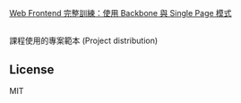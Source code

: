 [Web Frontend 完整訓練：使用 Backbone 與 Single Page 模式](https://www.moko365.com/enterprise/ap101-html5-front-end)

## 

課程使用的專案範本 (Project distribution)

## License

MIT

